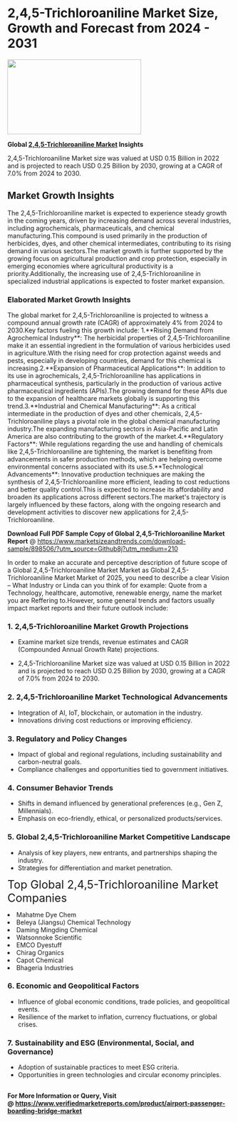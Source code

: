 <H1>2,4,5-Trichloroaniline Market Size, Growth and Forecast from 2024 - 2031</H1><img class="aligncenter size-medium wp-image-584254" src="https://thirdeyenews.in/wp-content/uploads/2024/09/Global-Market-Research-300x168.jpeg" alt="" width="300" height="168" /><p><strong>Global&nbsp;<a href="https://www.marketsizeandtrends.com/download-sample/898506/?utm_source=Github8j?utm_medium=210">2,4,5-Trichloroaniline Market</a> Insights</strong></p><p>2,4,5-Trichloroaniline Market size was valued at USD 0.15 Billion in 2022 and is projected to reach USD 0.25 Billion by 2030, growing at a CAGR of 7.0% from 2024 to 2030.</p><p><h2>Market Growth Insights</h2> The 2,4,5-Trichloroaniline market is expected to experience steady growth in the coming years, driven by increasing demand across several industries, including agrochemicals, pharmaceuticals, and chemical manufacturing.This compound is used primarily in the production of herbicides, dyes, and other chemical intermediates, contributing to its rising demand in various sectors.The market growth is further supported by the growing focus on agricultural production and crop protection, especially in emerging economies where agricultural productivity is a priority.Additionally, the increasing use of 2,4,5-Trichloroaniline in specialized industrial applications is expected to foster market expansion. <h3>Elaborated Market Growth Insights</h3> The global market for 2,4,5-Trichloroaniline is projected to witness a compound annual growth rate (CAGR) of approximately 4% from 2024 to 2030.Key factors fueling this growth include: 1.**Rising Demand from Agrochemical Industry**: The herbicidal properties of 2,4,5-Trichloroaniline make it an essential ingredient in the formulation of various herbicides used in agriculture.With the rising need for crop protection against weeds and pests, especially in developing countries, demand for this chemical is increasing.2.**Expansion of Pharmaceutical Applications**: In addition to its use in agrochemicals, 2,4,5-Trichloroaniline has applications in pharmaceutical synthesis, particularly in the production of various active pharmaceutical ingredients (APIs).The growing demand for these APIs due to the expansion of healthcare markets globally is supporting this trend.3.**Industrial and Chemical Manufacturing**: As a critical intermediate in the production of dyes and other chemicals, 2,4,5-Trichloroaniline plays a pivotal role in the global chemical manufacturing industry.The expanding manufacturing sectors in Asia-Pacific and Latin America are also contributing to the growth of the market.4.**Regulatory Factors**: While regulations regarding the use and handling of chemicals like 2,4,5-Trichloroaniline are tightening, the market is benefiting from advancements in safer production methods, which are helping overcome environmental concerns associated with its use.5.**Technological Advancements**: Innovative production techniques are making the synthesis of 2,4,5-Trichloroaniline more efficient, leading to cost reductions and better quality control.This is expected to increase its affordability and broaden its applications across different sectors.The market's trajectory is largely influenced by these factors, along with the ongoing research and development activities to discover new applications for 2,4,5-Trichloroaniline.</p><p><span class=""><strong>Download Full PDF Sample Copy of Global 2,4,5-Trichloroaniline Market Report</strong> @ <a href="https://www.marketsizeandtrends.com/download-sample/898506/?utm_source=Github8j?utm_medium=210" target="_blank">https://www.marketsizeandtrends.com/download-sample/898506/?utm_source=Github8j?utm_medium=210</a></span></p><p>In order to make an accurate and perceptive description of future scope of a Global&nbsp;2,4,5-Trichloroaniline Market Market as Global&nbsp;2,4,5-Trichloroaniline Market Market of 2025, you need to describe a clear Vision &ndash; What Industry or Linda can you think of for example: Quote from a Technology, healthcare, automotive, renewable energy, name the market you are Reffering to.However, some general trends and factors usually impact market reports and their future outlook include:</p><h3>1.&nbsp;<strong>2,4,5-Trichloroaniline Market Growth Projections</strong></h3><ul><li>Examine market size trends, revenue estimates and CAGR (Compounded Annual Growth Rate) projections.</li><li><p>2,4,5-Trichloroaniline Market size was valued at USD 0.15 Billion in 2022 and is projected to reach USD 0.25 Billion by 2030, growing at a CAGR of 7.0% from 2024 to 2030.</p></li></ul><h3>2.&nbsp;<strong>2,4,5-Trichloroaniline Market Technological Advancements</strong></h3><ul><li>Integration of AI, IoT, blockchain, or automation in the industry.</li><li>Innovations driving cost reductions or improving efficiency.</li></ul><h3>3.&nbsp;<strong>Regulatory and Policy Changes</strong></h3><ul><li>Impact of global and regional regulations, including sustainability and carbon-neutral goals.</li><li>Compliance challenges and opportunities tied to government initiatives.</li></ul><h3>4.&nbsp;<strong>Consumer Behavior Trends</strong></h3><ul><li>Shifts in demand influenced by generational preferences (e.g., Gen Z, Millennials).</li><li>Emphasis on eco-friendly, ethical, or personalized products/services.</li></ul><h3>5.&nbsp;<strong>Global 2,4,5-Trichloroaniline Market Competitive Landscape</strong></h3><ul><li>Analysis of key players, new entrants, and partnerships shaping the industry.</li><li>Strategies for differentiation and market penetration.</li></ul><p data-pm-slice="1 1 []"><span style="color: inherit; font-family: inherit; font-size: 25px;">Top Global 2,4,5-Trichloroaniline Market Companies</span></p><div class="" data-test-id=""><p><li>Mahatme Dye Chem</li><li> Beleya (Jiangsu) Chemical Technology</li><li> Daming Mingding Chemical</li><li> Watsonnoke Scientific</li><li> EMCO Dyestuff</li><li> Chirag Organics</li><li> Capot Chemical</li><li> Bhageria Industries</li></p></div><h3>6.&nbsp;<strong>Economic and Geopolitical Factors</strong></h3><ul><li>Influence of global economic conditions, trade policies, and geopolitical events.</li><li>Resilience of the market to inflation, currency fluctuations, or global crises.</li></ul><h3>7.&nbsp;<strong>Sustainability and ESG (Environmental, Social, and Governance)</strong></h3><ul><li>Adoption of sustainable practices to meet ESG criteria.</li><li>Opportunities in green technologies and circular economy principles.</li></ul><h2><strong style="font-size: 14px;">For More Information or Query, Visit @&nbsp;</strong><a style="background-color: #ffffff; font-size: 14px;" href="https://www.marketsizeandtrends.com/report/245-trichloroaniline-market/" target="_blank">https://www.verifiedmarketreports.com/product/airport-passenger-boarding-bridge-market</a></h2>